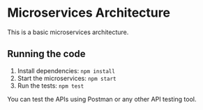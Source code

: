 # Microservices Architecture

This is a basic microservices architecture.

## Running the code

1. Install dependencies: `npm install`
2. Start the microservices: `npm start`
3. Run the tests: `npm test`

You can test the APIs using Postman or any other API testing tool.

